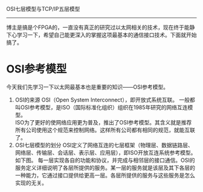 OSI七层模型与TCP/IP五层模型
___
博主是搞是个FPGA的，一直没有真正的研究过以太网相关的技术，现在终于能静下心学习一下，希望自己能更深入的掌握这项最基本的通信接口技术。下面就开始搞了。
# OSI参考模型
今天我们先学习一下以太网最基本也是重要的知识——OSI参考模型。
1. OSI的来源
  OSI（Open System Interconnect），即开放式系统互联。 一般都叫OSI参考模型，是ISO（国际标准化组织）组织在1985年研究的网络互连模型。<br/>
  ISO为了更好的使网络应用更为普及，推出了OSI参考模型。其含义就是推荐所有公司使用这个规范来控制网络。这样所有公司都有相同的规范，就能互联了。
2. OSI七层模型的划分
  OSI定义了网络互连的七层框架（物理层、数据链路层、网络层、传输层、会话层、表示层、应用层），即ISO开放互连系统参考模型。如下图。
  每一层实现各自的功能和协议，并完成与相邻层的接口通信。OSI的服务定义详细说明了各层所提供的服务。某一层的服务就是该层及其下各层的一种能力，它通过接口提供给更高一层。各层所提供的服务与这些服务是怎么实现的无关。
  
